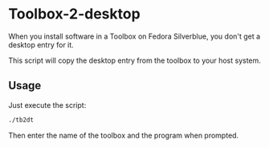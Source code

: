 # Toolbox-2-desktop

When you install software in a Toolbox on Fedora Silverblue, you don't get a desktop entry for it.

This script will copy the desktop entry from the toolbox to your host system.

## Usage

Just execute the script:

```bash
./tb2dt
```

Then enter the name of the toolbox and the program when prompted.
